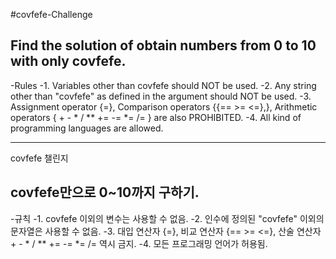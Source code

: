 #covfefe-Challenge

Find the solution of obtain numbers from 0 to 10 with only covfefe.
---

-Rules
 -1. Variables other than covfefe should NOT be used.
 -2. Any string other than "covfefe" as defined in the argument should NOT be used.
 -3. Assignment operator {=}, Comparison operators {{== >= <=},}, Arithmetic operators { + - * / \** += -= *= /= } are also PROHIBITED.
 -4. All kind of programming languages are allowed.

------
covfefe 챌린지

covfefe만으로 0~10까지 구하기.
---

-규칙
 -1. covfefe 이외의 변수는 사용할 수 없음.
 -2. 인수에 정의된 "covfefe" 이외의 문자열은 사용할 수 없음.
 -3. 대입 연산자 {=}, 비교 연산자 {== >= <=}, 산술 연산자 + - * / \** += -= *= /= 역시 금지.
 -4. 모든 프로그래밍 언어가 허용됨.
